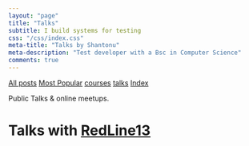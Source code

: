 ```yaml
---
layout: "page"
title: "Talks"
subtitle: I build systems for testing
css: "/css/index.css"
meta-title: "Talks by Shantonu"
meta-description: "Test developer with a Bsc in Computer Science"
comments: true
---
```


<div class="list-filters">
    <a href="/" class="list-filter filter-selected">All posts</a>
    <a href="/popular" class="list-filter">Most Popular</a>
    <a href="/courses" class="list-filter">courses</a>
	<a href="/talks" class="list-filter">talks</a>
    <a href="/tags" class="list-filter">Index</a>
</div>

Public Talks & online meetups.

# Talks with [RedLine13](https://www.youtube.com/watch?v=jrThRCgII5k)


 